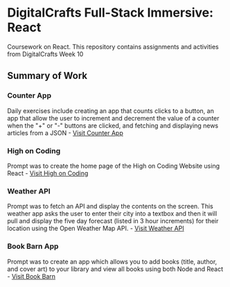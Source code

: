# DigitalCrafts Full-Stack Immersive: React
Coursework on React. This repository contains assignments and activities from DigitalCrafts Week 10

## Summary of Work

### Counter App
Daily exercises include creating an app that counts clicks to a button, an app that allow the user to increment and decrement the value of a counter when the "+" or "-" buttons are clicked, and fetching and displaying news articles from a JSON - [Visit Counter App](https://github.com/kjdonoghue/DC-React/tree/master/counter-app)

### High on Coding
Prompt was to create the home page of the High on Coding Website using React - [Visit High on Coding](https://github.com/kjdonoghue/DC-React/tree/master/high-on-coding)


### Weather API
Prompt was to fetch an API and display the contents on the screen. This weather app asks the user to enter their city into a textbox and then it will pull and display the five day forecast (listed in 3 hour increments) for their location using the Open Weather Map API. - [Visit Weather API](https://github.com/kjdonoghue/DC-React/tree/master/weather-api)

### Book Barn App
Prompt was to create an app which allows you to add books (title, author, and cover art) to your library and view all books using both Node and React - [Visit Book Barn](https://github.com/kjdonoghue/DC-React/tree/master/book-barn-app)